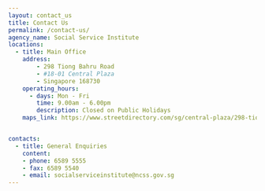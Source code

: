 ```yaml
---
layout: contact_us
title: Contact Us
permalink: /contact-us/
agency_name: Social Service Institute
locations:
  - title: Main Office
    address:
        - 298 Tiong Bahru Road 
        - #18-01 Central Plaza
        - Singapore 168730
    operating_hours:
      - days: Mon - Fri
        time: 9.00am - 6.00pm
        description: Closed on Public Holidays
    maps_link: https://www.streetdirectory.com/sg/central-plaza/298-tiong-bahru-road-168730/1320_12088.html


contacts:
  - title: General Enquiries
    content:
    - phone: 6589 5555
    - fax: 6589 5540
    - email: socialserviceinstitute@ncss.gov.sg
---
```

